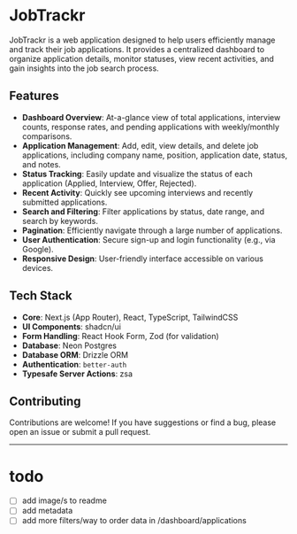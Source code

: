 # JobTrackr

JobTrackr is a web application designed to help users efficiently manage and track their job applications. It provides a centralized dashboard to organize application details, monitor statuses, view recent activities, and gain insights into the job search process.

## Features

- **Dashboard Overview**: At-a-glance view of total applications, interview counts, response rates, and pending applications with weekly/monthly comparisons.
- **Application Management**: Add, edit, view details, and delete job applications, including company name, position, application date, status, and notes.
- **Status Tracking**: Easily update and visualize the status of each application (Applied, Interview, Offer, Rejected).
- **Recent Activity**: Quickly see upcoming interviews and recently submitted applications.
- **Search and Filtering**: Filter applications by status, date range, and search by keywords.
- **Pagination**: Efficiently navigate through a large number of applications.
- **User Authentication**: Secure sign-up and login functionality (e.g., via Google).
- **Responsive Design**: User-friendly interface accessible on various devices.

## Tech Stack

- **Core**: Next.js (App Router), React, TypeScript, TailwindCSS
- **UI Components**: shadcn/ui
- **Form Handling**: React Hook Form, Zod (for validation)
- **Database**: Neon Postgres
- **Database ORM**: Drizzle ORM
- **Authentication**: `better-auth`
- **Typesafe Server Actions**: zsa

## Contributing

Contributions are welcome! If you have suggestions or find a bug, please open an issue or submit a pull request.

---

# todo

- [ ] add image/s to readme
- [ ] add metadata
- [ ] add more filters/way to order data in /dashboard/applications
